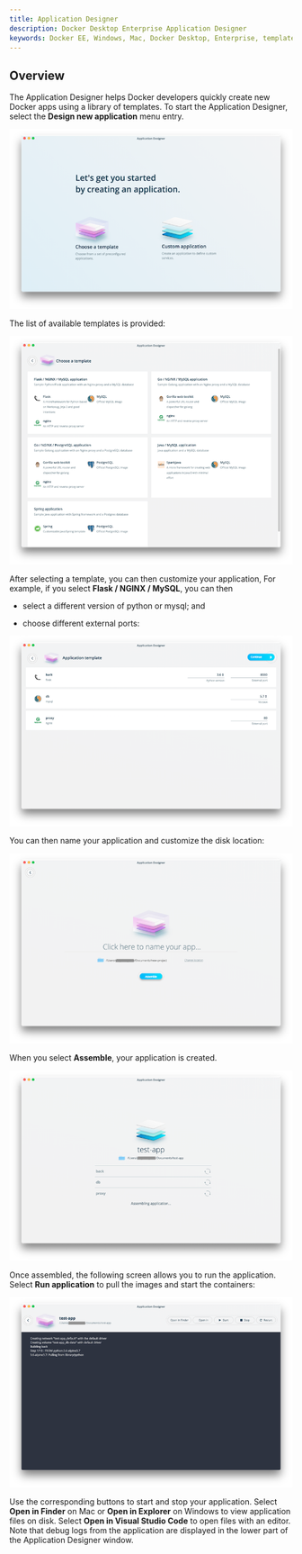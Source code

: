 ```yaml
---
title: Application Designer
description: Docker Desktop Enterprise Application Designer
keywords: Docker EE, Windows, Mac, Docker Desktop, Enterprise, templates, designer
---
```


## Overview

The Application Designer helps Docker developers quickly create new
Docker apps using a library of templates. To start the Application
Designer, select the **Design new application** menu entry.

![The Application Designer lets you choose an existing template or create a custom application.](./images/app-design-start.png "Application Designer")

The list of available templates is provided:

![You can tab through the available application templates. A description of each template is provided.](./images/app-design-choose.png "Available templates for application creation")

After selecting a template, you can then customize your application, For
example, if you select **Flask / NGINX / MySQL**, you can then

- select a different version of python or mysql; and

- choose different external ports:

![You can customize your application, which includes specifying database, proxy, and other details.](./images/app-design-custom.png "Customizing your application")

You can then name your application and customize the disk location:

![You can also customize the name and location of your application.](./images/app-design-custom2.png "Naming and specifying a location for your application")

When you select **Assemble**, your application is created.

![When you assemble your application, a status screen is displayed.](./images/app-design-test.png "Assembling your application")

Once assembled, the following screen allows you to run the application. Select **Run application** to pull the images and start the containers:

![When you run your application, the terminal displays output from the application.](./images/app-design-run.png "Running your application")

Use the corresponding buttons to start and stop your application. Select **Open in Finder** on Mac or **Open in Explorer** on Windows to
view application files on disk. Select **Open in Visual Studio Code** to open files with an editor. Note that debug logs from the application are displayed in the lower part of the Application Designer
window.
